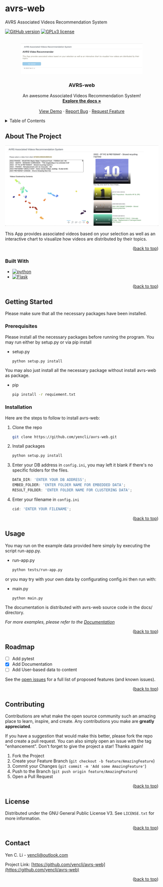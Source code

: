 # avrs-web
AVRS Associated Videos Recommendation System

[![GitHub version](https://img.shields.io/badge/version-v0.0.1-green)](https://github.com/yencli/avrs-web)
[![GPLv3 license](https://img.shields.io/badge/License-GPLv3-blue.svg)](http://perso.crans.org/besson/LICENSE.html)


<!-- PROJECT LOGO -->
<br />
<div align="center">
  <a href="https://github.com/yencli/avrs-web">
    <img src="docs/img/homepage.png" alt="Logo" width="400" height="100">
  </a>

  <h3 align="center">AVRS-web</h3>

  <p align="center">
    An awesome Associated Videos Recommendation System!
    <br />
    <a href="https://yencli.github.io/avrs-web"><strong>Explore the docs »</strong></a>
    <br />
    <br />
    <a href="https://drive.google.com/file/d/1uOcU_qirs1BXfuds_xunhpAI7gT6xTFt/view?usp=sharing">View Demo</a>
    ·
    <a href="https://github.com/yencli/avrs-web/issues">Report Bug</a>
    ·
    <a href="https://github.com/yencli/avrs-web/issues">Request Feature</a>
  </p>
</div>



<!-- TABLE OF CONTENTS -->
<details>
  <summary>Table of Contents</summary>
  <ol>
    <li>
      <a href="#about-the-project">About The Project</a>
      <ul>
        <li><a href="#built-with">Built With</a></li>
      </ul>
    </li>
    <li>
      <a href="#getting-started">Getting Started</a>
      <ul>
        <li><a href="#prerequisites">Prerequisites</a></li>
        <li><a href="#installation">Installation</a></li>
      </ul>
    </li>
    <li><a href="#usage">Usage</a></li>
    <li><a href="#roadmap">Roadmap</a></li>
    <li><a href="#contributing">Contributing</a></li>
    <li><a href="#license">License</a></li>
    <li><a href="#contact">Contact</a></li>
  </ol>
</details>



<!-- ABOUT THE PROJECT -->
## About The Project

[![Product Name Screen Shot](docs/img/get_recommendations.png)](https://github.com/yencli/avrs-web)

This App provides associated videos based on your selection as well as an interactive chart to visualize how videos are distributed by their topics.


<p align="right">(<a href="#readme-top">back to top</a>)</p>



### Built With

* [![python](http://ForTheBadge.com/images/badges/made-with-python.svg)](https://www.python.org/)
* [![Flask](https://img.shields.io/badge/Flask-000000?style=for-the-badge&logo=flask&logoColor=white)](https://flask.palletsprojects.com/)



<p align="right">(<a href="#readme-top">back to top</a>)</p>



<!-- GETTING STARTED -->
## Getting Started

Please make sure that all the necessary packages have been installed.

### Prerequisites

Please install all the necessary packages before running the program. You may run either by setup.py or via pip install

* setup.py
  ```sh
  python setup.py install
  ```


You may also just install all the necessary package without install avrs-web as package.

* pip
  ```sh
  pip install -r requiement.txt
  ```

### Installation

Here are the steps to follow to install avrs-web:

1. Clone the repo
   ```sh
   git clone https://github.com/yencli/avrs-web.git
   ```
2. Install  packages
   ```sh
   python setup.py install
   ```
3. Enter your DB address in `config.ini`, you may left it blank if there's no specific folders for the files.
   ```js
   DATA_DIR: 'ENTER YOUR DB ADDRESS';
   EMBED_FOLDER: 'ENTER FOLDER NAME FOR EMBEDDED DATA';
   RESULT_FOLDER: 'ENTER FOLDER NAME FOR CLUSTERING DATA';
   ```
4. Enter your filename in `config.ini`
   ```js
   cid: 'ENTER YOUR FILENAME';
   ```


<p align="right">(<a href="#readme-top">back to top</a>)</p>



<!-- USAGE EXAMPLES -->
## Usage

You may run on the example data provided here simply by executing the script run-app.py.

* run-app.py
  ```sh
  python tests/run-app.py
  ```

or you may try with your own data by configurating config.ini then run with:

* main.py
  ```sh
  python main.py
  ```


The documentation is distributed with avrs-web source code in the docs/ directory.

_For more examples, please refer to the [Documentation](https://yencli.github.io/avrs-web/)_

<p align="right">(<a href="#readme-top">back to top</a>)</p>



<!-- ROADMAP -->
## Roadmap

- [ ] Add pytest
- [x] Add Documentation
- [ ] Add User-based data to content

See the [open issues](https://github.com/yencli/avrs-web/issues) for a full list of proposed features (and known issues).

<p align="right">(<a href="#readme-top">back to top</a>)</p>



<!-- CONTRIBUTING -->
## Contributing

Contributions are what make the open source community such an amazing place to learn, inspire, and create. Any contributions you make are **greatly appreciated**.

If you have a suggestion that would make this better, please fork the repo and create a pull request. You can also simply open an issue with the tag "enhancement".
Don't forget to give the project a star! Thanks again!

1. Fork the Project
2. Create your Feature Branch (`git checkout -b feature/AmazingFeature`)
3. Commit your Changes (`git commit -m 'Add some AmazingFeature'`)
4. Push to the Branch (`git push origin feature/AmazingFeature`)
5. Open a Pull Request

<p align="right">(<a href="#readme-top">back to top</a>)</p>



<!-- LICENSE -->
## License

Distributed under the GNU General Public License V3. See `LICENSE.txt` for more information.

<p align="right">(<a href="#readme-top">back to top</a>)</p>



<!-- CONTACT -->
## Contact

Yen C. Li  - yencli@outlook.com

Project Link: [https://github.com/yencli/avrs-web](https://github.com/yencli/avrs-web)

<p align="right">(<a href="#readme-top">back to top</a>)</p>
